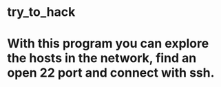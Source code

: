 # try_to_hack
# With this program you can explore the hosts in the network, find an open 22 port and connect with ssh. 
